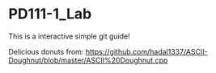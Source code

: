 # PD111-1_Lab

This is a interactive simple git guide!

Delicious donuts from:
https://github.com/hadal1337/ASCII-Doughnut/blob/master/ASCII%20Doughnut.cpp

